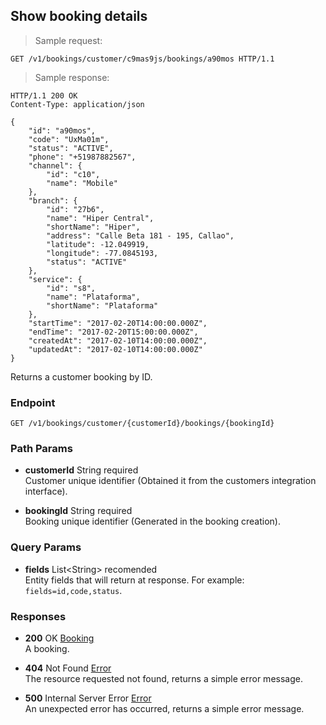 
## Show booking details

> Sample request:

```http
GET /v1/bookings/customer/c9mas9js/bookings/a90mos HTTP/1.1
```

> Sample response:

```http
HTTP/1.1 200 OK
Content-Type: application/json

{
    "id": "a90mos",
    "code": "UxMa01m",
    "status": "ACTIVE",
    "phone": "+51987882567",
    "channel": {
        "id": "c10",
        "name": "Mobile"
    },
    "branch": {
        "id": "27b6",
        "name": "Hiper Central",
        "shortName": "Hiper",
        "address": "Calle Beta 181 - 195, Callao",
        "latitude": -12.049919,
        "longitude": -77.0845193,
        "status": "ACTIVE"
    },
    "service": {
        "id": "s8",
        "name": "Plataforma",
        "shortName": "Plataforma"
    },
    "startTime": "2017-02-20T14:00:00.000Z",
    "endTime": "2017-02-20T15:00:00.000Z",
    "createdAt": "2017-02-10T14:00:00.000Z",
    "updatedAt": "2017-02-10T14:00:00.000Z"
}
```

Returns a customer booking by ID.

### Endpoint

`GET /v1/bookings/customer/{customerId}/bookings/{bookingId}`

### Path Params

* **customerId** <span class="param-type">String</span> <span class="required-param">required</span><br>
Customer unique identifier (Obtained it from the customers integration interface).

* **bookingId** <span class="param-type">String</span> <span class="required-param">required</span><br>
Booking unique identifier (Generated in the booking creation).

### Query Params

* **fields** <span class="param-type">List\<String\></span> <span class="recomended-param">recomended</span><br>
Entity fields that will return at response. For example: `fields=id,code,status`.

### Responses

* **200** <span class="verb-description">OK</span> <span class="param-type">[Booking](#booking)</span><br>
A booking.

* **404** <span class="verb-description">Not Found</span> <span class="param-type">[Error](#error)</span><br>
The resource requested not found, returns a simple error message.

* **500** <span class="verb-description">Internal Server Error</span> <span class="param-type">[Error](#error)</span><br>
An unexpected error has occurred, returns a simple error message.

